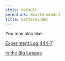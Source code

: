 ```yaml
---
style: default
permalink: Xmatterminded
title: matterminded
---
```

You may also like:

[Experiment Log 444-7](http://scp-wiki.net/experiment-log-444-7)

[In the Big League](http://scp-wiki.net/in-the-big-league)
